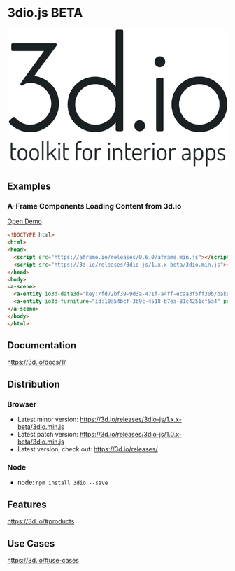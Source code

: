 # 3dio.js BETA

<a href="https://3d.io" target="_blank">![3d.io - javaScript toolkit for interior apps](3dio-logo.png)</a>

## Examples

### A-Frame Components Loading Content from 3d.io

[Open Demo](https://3dio-aframe.glitch.me)
```html
<!DOCTYPE html>
<html>
<head>
  <script src="https://aframe.io/releases/0.6.0/aframe.min.js"></script>
  <script src="https://3d.io/releases/3dio-js/1.x.x-beta/3dio.min.js"></script>
</head>
<body>
<a-scene>
  <a-entity io3d-data3d="key:/fd72bf39-9d3a-471f-a4ff-ecaa3f5ff30b/bake/2017-04-15_22-45-14_XsiltX/regular/lighting.gz.data3d.buffer" position="0 -5 -6"></a-entity>
  <a-entity io3d-furniture="id:10a54bcf-3b9c-4518-b7ea-81c4251cf5a4" position="-0.85 -5 -5.4"></a-entity>
</a-scene>
</body>
</html>
```

## Documentation

https://3d.io/docs/1/

## Distribution

### Browser
* Latest minor version: https://3d.io/releases/3dio-js/1.x.x-beta/3dio.min.js
* Latest patch version: https://3d.io/releases/3dio-js/1.0.x-beta/3dio.min.js
* Latest version, check out: https://3d.io/releases/

### Node
* node: `npm install 3dio --save`

## Features

https://3d.io/#products

## Use Cases

https://3d.io/#use-cases